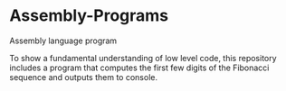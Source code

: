 # Assembly-Programs
Assembly language program

To show a fundamental understanding of low level code, this repository includes a program that computes the first few digits of the Fibonacci sequence and outputs them to console.  
